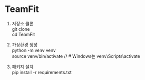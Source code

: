 # TeamFit

1. 저장소 클론   
git clone   
cd TeamFit   
   
2. 가상환경 생성   
python -m venv venv   
source venv/bin/activate  // # Windows는 venv\Scripts\activate   
   
3. 패키지 설치   
pip install -r requirements.txt
